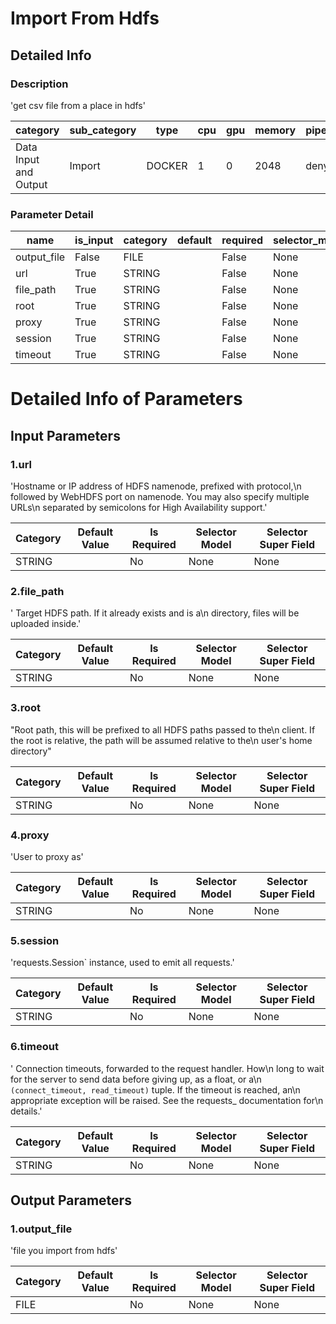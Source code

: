 # Import From Hdfs
## Detailed Info
### Description
'get csv file from a place in hdfs'


| category | sub_category | type | cpu | gpu | memory | pipe_status |
| --- | --- | --- | --- | --- | --- | --- |
| Data Input and Output | Import | DOCKER | 1 | 0 | 2048 | deny |


### Parameter Detail

| name | is_input | category | default | required | selector_model |
| --- | --- | --- | --- | --- | --- |
| output_file | False | FILE |  | False | None |
| url | True | STRING |  | False | None |
| file_path | True | STRING |  | False | None |
| root | True | STRING |  | False | None |
| proxy | True | STRING |  | False | None |
| session | True | STRING |  | False | None |
| timeout | True | STRING |  | False | None |


# Detailed Info of Parameters
## Input Parameters
### 1.url
'Hostname or IP address of HDFS namenode, prefixed with protocol,\n    followed by WebHDFS port on namenode.  You may also specify multiple URLs\n    separated by semicolons for High Availability support.'


| Category | Default Value | Is Required | Selector Model | Selector Super Field |
| --- | --- | --- | --- | --- |
| STRING |  | No | None | None |


### 2.file_path
' Target HDFS path. If it already exists and is a\n      directory, files will be uploaded inside.'


| Category | Default Value | Is Required | Selector Model | Selector Super Field |
| --- | --- | --- | --- | --- |
| STRING |  | No | None | None |


### 3.root
"Root path, this will be prefixed to all HDFS paths passed to the\n    client. If the root is relative, the path will be assumed relative to the\n    user's home directory"


| Category | Default Value | Is Required | Selector Model | Selector Super Field |
| --- | --- | --- | --- | --- |
| STRING |  | No | None | None |


### 4.proxy
'User to proxy as'


| Category | Default Value | Is Required | Selector Model | Selector Super Field |
| --- | --- | --- | --- | --- |
| STRING |  | No | None | None |


### 5.session
'requests.Session` instance, used to emit all requests.'


| Category | Default Value | Is Required | Selector Model | Selector Super Field |
| --- | --- | --- | --- | --- |
| STRING |  | No | None | None |


### 6.timeout
' Connection timeouts, forwarded to the request handler. How\n    long to wait for the server to send data before giving up, as a float, or a\n    `(connect_timeout, read_timeout)` tuple. If the timeout is reached, an\n    appropriate exception will be raised. See the requests_ documentation for\n    details.'


| Category | Default Value | Is Required | Selector Model | Selector Super Field |
| --- | --- | --- | --- | --- |
| STRING |  | No | None | None |


## Output Parameters
### 1.output_file
'file you import from hdfs'


| Category | Default Value | Is Required | Selector Model | Selector Super Field |
| --- | --- | --- | --- | --- |
| FILE |  | No | None | None |


